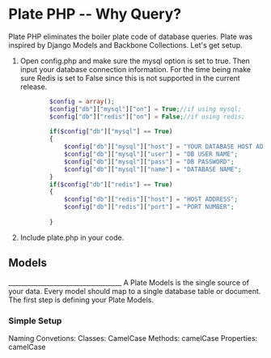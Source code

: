 Plate PHP -- Why Query?
=======================================================
Plate PHP eliminates the boiler plate code of database queries. Plate was inspired by Django Models and Backbone Collections. Let's get setup.

<ol>
<li>
Open config.php and make sure the mysql option is set to true. Then input your database connection information. For the time being make sure Redis is set to False since this is not supported in the current release.

```php
		$config = array();
		$config["db"]["mysql"]["on"] = True;//if using mysql;
		$config["db"]["redis"]["on"] = False;//if using redis;
		
		if($config["db"]["mysql"] == True)
		{
			$config["db"]["mysql"]["host"] = "YOUR DATABASE HOST ADDRESS";
			$config["db"]["mysql"]["user"] = "DB USER NAME";
			$config["db"]["mysql"]["pass"] = "DB PASSWORD";
			$config["db"]["mysql"]["name"] = "DATABASE NAME";
		}
		if($config["db"]["redis"] == True)
		{
			$config["db"]["redis"]["host"] = "HOST ADDRESS";
			$config["db"]["redis"]["port"] = "PORT NUMBER";
			
		}
```

</li>
<li>
Include plate.php in your code.
</li>
</ol>

<h2>Models</h2>
___________________________________
A Plate Models is the single source of your data. Every model should map to a single database table or document. The first step is defining your Plate Models.



<h3>Simple Setup</h3>
Naming Convetions:
	Classes: 		CamelCase
	Methods: 		camelCase
	Properties: 	camelCase
